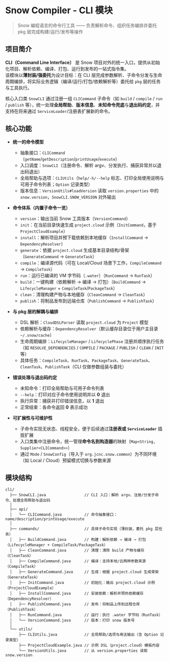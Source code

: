 # Snow Compiler - CLI 模块

> Snow 编程语言的命令行工具 —— 负责解析命令、组织任务编排并委托 pkg 层完成构建/运行/发布等操作

## 项目简介

**CLI（Command Line Interface）** 是 Snow 项目对外的统一入口，提供从初始化项目、解析依赖、编译、打包、运行到发布的一站式指令集。  
该模块以**薄封装/强委托**为设计目标：在 CLI 层完成参数解析、子命令分发与生命周期编排，将实际业务逻辑（编译/运行/打包/依赖解析等）委托给 `pkg` 层的任务与工具执行。

核心入口类 `SnowCLI` 通过注册一组 `CLICommand` 子命令（如 `build` / `compile` / `run` / `publish` 等），统一处理**全局帮助**、**版本信息**、**未知命令兜底**与**退出码约定**，并支持在将来通过 `ServiceLoader`/注册表扩展新的命令。

## 核心功能

* **统一的命令模型**

    * 抽象接口：`CLICommand`（`getName`/`getDescription`/`printUsage`/`execute`）
    * 入口调度：`SnowCLI`（注册命令、解析 argv、分发执行、捕获异常并以退出码退出）
    * 全局帮助与选项：`CLIUtils`（`help/-h/--help` 标志、打印全局使用说明与可用子命令列表；`Option` 记录类型）
    * 版本信息：`VersionUtils#loadVersion` 读取 `version.properties` 中的 `snow.version`，`SnowCLI.SNOW_VERSION` 对外输出

* **命令体系（内置子命令一览）**

    * `version`：输出当前 Snow 工具版本（`VersionCommand`）
    * `init`：在当前目录快速生成 `project.cloud` 示例（`InitCommand`，基于 `ProjectCloudExample`）
    * `install`：解析项目并预下载依赖到本地缓存（`InstallCommand` → `DependencyResolver`）
    * `generate`：依据 `project.cloud` 生成基本目录结构/骨架（`GenerateCommand` → `GenerateTask`）
    * `compile`：编译源代码（可在 Local/Cloud 场景下工作，`CompileCommand` → `CompileTask`）
    * `run`：运行已编译的 VM 字节码（`.water`）（`RunCommand` → `RunTask`）
    * `build`：一键构建（依赖解析 → 编译 → 打包）（`BuildCommand` → `LifecycleManager` + `CompileTask`/`PackageTask`）
    * `clean`：清理构建产物与本地缓存（`CleanCommand` → `CleanTask`）
    * `publish`：将制品发布到远端仓库（`PublishCommand` → `PublishTask`）

* **与 pkg 层的解耦与编排**

    * DSL 解析：`CloudDSLParser` 读取 `project.cloud` 为 `Project` 模型
    * 依赖解析与缓存：`DependencyResolver`（默认缓存目录位于用户主目录 `~/.snow/cache`）
    * 生命周期编排：`LifecycleManager` / `LifecyclePhase` 注册并顺序执行任务（如 `RESOLVE_DEPENDENCIES` / `COMPILE` / `PACKAGE` / `PUBLISH` / `CLEAN` / `INIT` 等）
    * 具体任务：`CompileTask`、`RunTask`、`PackageTask`、`GenerateTask`、`CleanTask`、`PublishTask`（CLI 仅做参数组装与委托）

* **错误处理与退出码约定**

    * 未知命令：打印全局帮助与可用子命令列表
    * `--help`：打印对应子命令使用说明并以 **0** 退出
    * 执行异常：捕获并打印错误信息，以 **1** 退出
    * 正常结束：各命令返回 **0** 表示成功

* **可扩展性与可维护性**

    * 子命令实现无状态、线程安全，便于后续通过**注册表或 `ServiceLoader`** 插拔扩展
    * 入口类集中注册命令，统一管理**命令名到构造器**的映射（`Map<String, Supplier<CLICommand>>`）
    * 通过 `Mode` / `SnowConfig`（导入于 `org.jcnc.snow.common`）为不同环境（如 Local / Cloud）预留模式切换与参数来源

## 模块结构

```
cli/
  ├── SnowCLI.java                 // CLI 入口：解析 argv、注册/分发子命令、处理全局帮助与退出码
  │
  ├── api/
  │   └── CLICommand.java          // 命令抽象接口：name/description/printUsage/execute
  │
  ├── commands/                    // 具体子命令实现（薄封装，委托 pkg 层任务）
  │   ├── BuildCommand.java        // 构建：解析依赖 → 编译 → 打包（LifecycleManager + CompileTask/PackageTask）
  │   ├── CleanCommand.java        // 清理：清除 build 产物与缓存（CleanTask）
  │   ├── CompileCommand.java      // 编译：支持本地/云两种参数来源（CompileTask）
  │   ├── GenerateCommand.java     // 生成：根据 project.cloud 生成骨架（GenerateTask）
  │   ├── InitCommand.java         // 初始化：输出 project.cloud 示例（ProjectCloudExample）
  │   ├── InstallCommand.java      // 安装依赖：解析并预热依赖缓存（DependencyResolver）
  │   ├── PublishCommand.java      // 发布：将制品上传到远程仓库（PublishTask）
  │   ├── RunCommand.java          // 运行：执行 .water 字节码（RunTask）
  │   └── VersionCommand.java      // 版本：打印 snow 版本号
  │
  └── utils/
      ├── CLIUtils.java            // 全局帮助/选项与用法输出（含 Option 记录类型）
      ├── ProjectCloudExample.java // 示例 DSL（project.cloud）模板内容
      └── VersionUtils.java        // 从 version.properties 读取 snow.version
```
